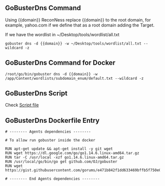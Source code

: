 ## GoBusterDns Command

Using {{domain}} ReconNess replace {{domain}} to the root domain, for example, yahoo.com if we define that as a root domain adding the Target.

If we have the wordlist in ~/Desktop/tools/wordlist/all.txt

```
gobuster dns -d {{domain}} -w ~/Desktop/tools/wordlist/all.txt --wildcard -z
```

## GoBusterDns Command for Docker

```
/root/go/bin/gobuster dns -d {{domain}} -w /app/Content/wordlists/subdomain_enum/default.txt --wildcard -z
```

## GoBusterDns Script

Check [Script file](https://github.com/reconness/reconness-agents/blob/master/GoBusterDns/Script)

## GoBusterDns Dockerfile Entry

```
# -------- Agents dependencies -------- 

# To allow run gobuster inside the docker

RUN apt-get update && apt-get install -y git wget
RUN wget https://dl.google.com/go/go1.14.6.linux-amd64.tar.gz
RUN tar -C /usr/local -xzf go1.14.6.linux-amd64.tar.gz
RUN /usr/local/go/bin/go get github.com/OJ/gobuster
RUN wget https://gist.githubusercontent.com/gorums/e471b842f1dd633469bffb5f750e0325/raw/96f4e51d96b2203f19f6381c8c545b278eaa0837/all.txt

# -------- End Agents dependencies -------- 
```
